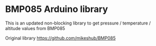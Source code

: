 # BMP085 Arduino library
This is an updated non-blocking library to get pressure / temperature / altitude values from BMP085

Original library https://github.com/mikeshub/BMP085

